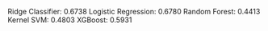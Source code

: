 Ridge Classifier: 0.6738
Logistic Regression: 0.6780
Random Forest: 0.4413
Kernel SVM: 0.4803
XGBoost: 0.5931